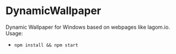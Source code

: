 # DynamicWallpaper
Dynamic Wallpaper for Windows based on webpages like lagom.io.</br>
Usage:
  <ul>
  <li><code>npm install && npm start</code></li>
  </ul>
